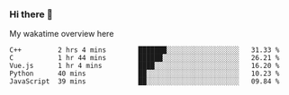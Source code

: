 ### Hi there 👋

<!--
**Jassy930/Jassy930** is a ✨ _special_ ✨ repository because its `README.md` (this file) appears on your GitHub profile.

Here are some ideas to get you started:

- 🔭 I’m currently working on ...
- 🌱 I’m currently learning ...
- 👯 I’m looking to collaborate on ...
- 🤔 I’m looking for help with ...
- 💬 Ask me about ...
- 📫 How to reach me: ...
- 😄 Pronouns: ...
- ⚡ Fun fact: ...
-->

My wakatime overview here
<!--START_SECTION:waka-->
```text
C++         2 hrs 4 mins        ███████░░░░░░░░░░░░░░░░░░   31.33 % 
C           1 hr 44 mins        ██████░░░░░░░░░░░░░░░░░░░   26.21 % 
Vue.js      1 hr 4 mins         ████░░░░░░░░░░░░░░░░░░░░░   16.20 % 
Python      40 mins             ██░░░░░░░░░░░░░░░░░░░░░░░   10.23 % 
JavaScript  39 mins             ██░░░░░░░░░░░░░░░░░░░░░░░   09.84 %
```
<!--END_SECTION:waka-->
